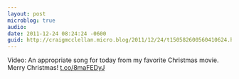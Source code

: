 ```yaml
---
layout: post
microblog: true
audio: 
date: 2011-12-24 08:24:24 -0600
guid: http://craigmcclellan.micro.blog/2011/12/24/t150582600560410624.html
---
```

Video: An appropriate song for today from my favorite Christmas movie. Merry Christmas! [t.co/8maFEDyJ](http://t.co/8maFEDyJ)
